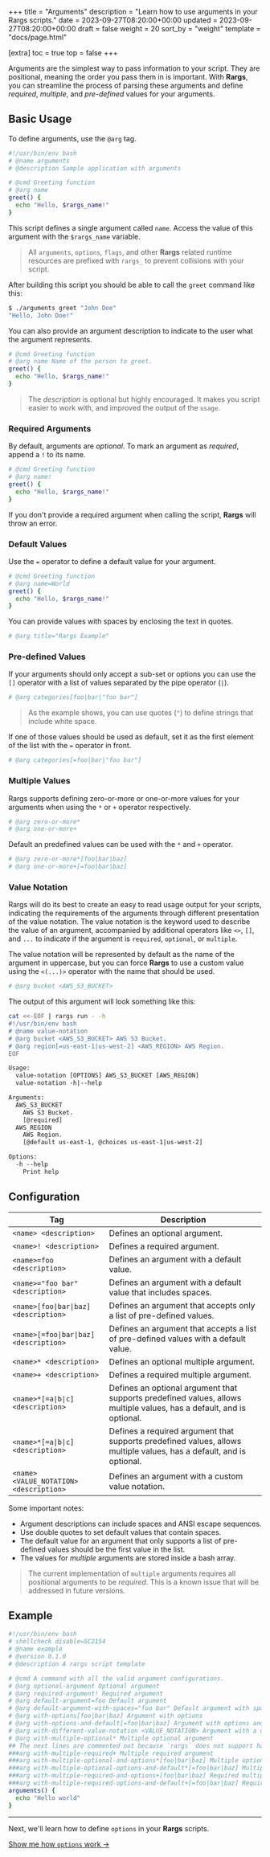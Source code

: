 +++
title = "Arguments"
description = "Learn how to use arguments in your Rargs scripts."
date = 2023-09-27T08:20:00+00:00
updated = 2023-09-27T08:20:00+00:00
draft = false
weight = 20
sort_by = "weight"
template = "docs/page.html"

[extra]
toc = true
top = false
+++

Arguments are the simplest way to pass information to your script. They are positional, meaning the order you pass them in is important. With **Rargs**, you can streamline the process of parsing these arguments and define _required_, _multiple_, and _pre-defined_ values for your arguments.

## Basic Usage

To define arguments, use the `@arg` tag.

```bash
#!/usr/bin/env bash
# @name arguments
# @description Sample application with arguments

# @cmd Greeting function
# @arg name
greet() {
  echo "Hello, $rargs_name!"
}
```

This script defines a single argument called `name`. Access the value of this argument with the `$rargs_name` variable.

> All `arguments`, `options`, `flags`, and other **Rargs** related runtime resources are prefixed with `rargs_` to prevent collisions with your script.

After building this script you should be able to call the `greet` command like this:

```bash
$ ./arguments greet "John Doe"
"Hello, John Doe!"
```

You can also provide an argument description to indicate to the user what the argument represents.

```bash
# @cmd Greeting function
# @arg name Name of the person to greet.
greet() {
  echo "Hello, $rargs_name!"
}
```

> The _description_ is optional but highly encouraged. It makes you script easier to work with, and improved the output of the `usage`.

### Required Arguments

By default, arguments are _optional_. To mark an argument as _required_, append a `!` to its name.

```bash
# @cmd Greeting function
# @arg name!
greet() {
  echo "Hello, $rargs_name!"
}
```

If you don't provide a required argument when calling the script, **Rargs** will throw an error.

### Default Values

Use the `=` operator to define a default value for your argument.

```bash
# @cmd Greeting function
# @arg name=World
greet() {
  echo "Hello, $rargs_name!"
}
```

You can provide values with spaces by enclosing the text in quotes.

```bash
# @arg title="Rargs Example"
```

### Pre-defined Values

If your arguments should only accept a sub-set or options you can use the `[]` operator with a list of values separated by the pipe operator (`|`).

```bash
# @arg categories[foo|bar|"foo bar"]
```

> As the example shows, you can use quotes (`"`) to define strings that include white space.

If one of those values should be used as default, set it as the first element of the list with the `=` operator in front.

```bash
# @arg categories[=foo|bar|"foo bar"]
```

### Multiple Values

Rargs supports defining zero-or-more or one-or-more values for your arguments when using the `*` or `+` operator respectively.

```bash
# @arg zero-or-more*
# @arg one-or-more+
```

Default an predefined values can be used with the `*` and `+` operator.

```bash
# @arg zero-or-more*[foo|bar|baz]
# @arg one-or-more+[=foo|bar|baz]
```

### Value Notation

Rargs will do its best to create an easy to read usage output for your scripts, indicating the requirements of the arguments through different presentation of the value notation. The value notation is the keyword used to describe the value of an argument, accompanied by additional operators like `<>`, `[]`, and `...` to indicate if the argument is `required`, `optional`, or `multiple`.

The value notation will be represented by default as the name of the argument in uppercase, but you can force **Rargs** to use a custom value using the `<(...)>` operator with the name that should be used.

```bash
# @arg bucket <AWS_S3_BUCKET>
```

The output of this argument will look something like this:

```bash
cat <<-EOF | rargs run - -h
#!/usr/bin/env bash
# @name value-notation
# @arg bucket <AWS_S3_BUCKET> AWS S3 Bucket.
# @arg region[=us-east-1|us-west-2] <AWS_REGION> AWS Region.
EOF
```

```txt
Usage:
  value-notation [OPTIONS] AWS_S3_BUCKET [AWS_REGION]
  value-notation -h|--help

Arguments:
  AWS_S3_BUCKET
    AWS S3 Bucket.
    [@required]
  AWS_REGION
    AWS Region.
    [@default us-east-1, @choices us-east-1|us-west-2]

Options:
  -h --help
    Print help
```

## Configuration

| Tag                                     | Description                                                                                                           |
| --------------------------------------- | --------------------------------------------------------------------------------------------------------------------- |
| `<name> <description>`                  | Defines an optional argument.                                                                                         |
| `<name>! <description>`                 | Defines a required argument.                                                                                          |
| `<name>=foo <description>`              | Defines an argument with a default value.                                                                             |
| `<name>="foo bar" <description>`        | Defines an argument with a default value that includes spaces.                                                        |
| `<name>[foo\|bar\|baz] <description>`   | Defines an argument that accepts only a list of pre-defined values.                                                   |
| `<name>[=foo\|bar\|baz] <description>`  | Defines an argument that accepts a list of pre-defined values with a default value.                                   |
| `<name>* <description>`                 | Defines an optional multiple argument.                                                                                |
| `<name>+ <description>`                 | Defines a required multiple argument.                                                                                 |
| `<name>*[=a\|b\|c] <description>`       | Defines an optional argument that supports predefined values, allows multiple values, has a default, and is optional. |
| `<name>*[=a\|b\|c] <description>`       | Defines a required argument that supports predefined values, allows multiple values, has a default, and is optional.  |
| `<name> <VALUE_NOTATION> <description>` | Defines an argument with a custom value notation.                                                                     |

Some important notes:

- Argument descriptions can include spaces and ANSI escape sequences.
- Use double quotes to set default values that contain spaces.
- The default value for an argument that only supports a list of pre-defined values should be the first value in the list.
- The values for _multiple_ arguments are stored inside a bash array.

> The current implementation of `multiple` arguments requires all positional arguments to be _required_. This is a known issue that will be addressed in future versions.

## Example

```bash
#!/usr/bin/env bash
# shellcheck disable=SC2154
# @name example
# @version 0.1.0
# @description A rargs script template

# @cmd A command with all the valid argument configurations.
# @arg optional-argument Optional argument
# @arg required-argument! Required argument
# @arg default-argument=foo Default argument
# @arg default-argument-with-spaces="foo bar" Default argument with spaces
# @arg with-options[foo|bar|baz] Argument with options
# @arg with-options-and-default[=foo|bar|baz] Argument with options and default
# @arg with-different-value-notation <VALUE_NOTATION> Argument with a different value notation
# @arg with-multiple-optional* Multiple optional argument
## The next lines are commented out because `rargs` does not support handling more than one multiple argument.
###arg with-multiple-required+ Multiple required argument
###arg with-multiple-optional-and-options*[foo|bar|baz] Multiple optional argument with options
###arg with-multiple-optional-options-and-default*[=foo|bar|baz] Multiple optional argument with options and default
###arg with-multiple-required-and-options+[foo|bar|baz] Required multiple argument with options
###arg with-multiple-required-options-and-default+[=foo|bar|baz] Required multiple argument with options and default
arguments() {
  echo "Hello world"
}
```

---

Next, we'll learn how to define `options` in your **Rargs** scripts.

[Show me how `options` work →](../../usage/options)

